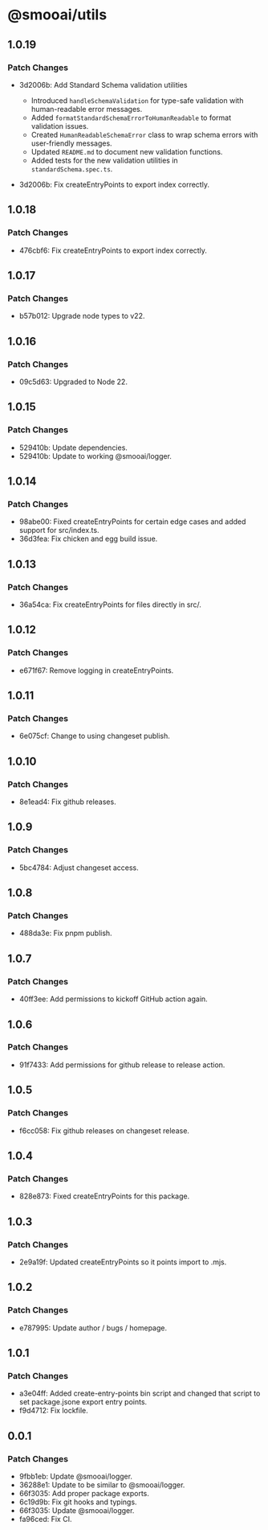 # @smooai/utils

## 1.0.19

### Patch Changes

- 3d2006b: Add Standard Schema validation utilities

    - Introduced `handleSchemaValidation` for type-safe validation with human-readable error messages.
    - Added `formatStandardSchemaErrorToHumanReadable` to format validation issues.
    - Created `HumanReadableSchemaError` class to wrap schema errors with user-friendly messages.
    - Updated `README.md` to document new validation functions.
    - Added tests for the new validation utilities in `standardSchema.spec.ts`.

- 3d2006b: Fix createEntryPoints to export index correctly.

## 1.0.18

### Patch Changes

- 476cbf6: Fix createEntryPoints to export index correctly.

## 1.0.17

### Patch Changes

- b57b012: Upgrade node types to v22.

## 1.0.16

### Patch Changes

- 09c5d63: Upgraded to Node 22.

## 1.0.15

### Patch Changes

- 529410b: Update dependencies.
- 529410b: Update to working @smooai/logger.

## 1.0.14

### Patch Changes

- 98abe00: Fixed createEntryPoints for certain edge cases and added support for src/index.ts.
- 36d3fea: Fix chicken and egg build issue.

## 1.0.13

### Patch Changes

- 36a54ca: Fix createEntryPoints for files directly in src/.

## 1.0.12

### Patch Changes

- e671f67: Remove logging in createEntryPoints.

## 1.0.11

### Patch Changes

- 6e075cf: Change to using changeset publish.

## 1.0.10

### Patch Changes

- 8e1ead4: Fix github releases.

## 1.0.9

### Patch Changes

- 5bc4784: Adjust changeset access.

## 1.0.8

### Patch Changes

- 488da3e: Fix pnpm publish.

## 1.0.7

### Patch Changes

- 40ff3ee: Add permissions to kickoff GitHub action again.

## 1.0.6

### Patch Changes

- 91f7433: Add permissions for github release to release action.

## 1.0.5

### Patch Changes

- f6cc058: Fix github releases on changeset release.

## 1.0.4

### Patch Changes

- 828e873: Fixed createEntryPoints for this package.

## 1.0.3

### Patch Changes

- 2e9a19f: Updated createEntryPoints so it points import to .mjs.

## 1.0.2

### Patch Changes

- e787995: Update author / bugs / homepage.

## 1.0.1

### Patch Changes

- a3e04ff: Added create-entry-points bin script and changed that script to set package.jsone export entry points.
- f9d4712: Fix lockfile.

## 0.0.1

### Patch Changes

- 9fbb1eb: Update @smooai/logger.
- 36288e1: Update to be similar to @smooai/logger.
- 66f3035: Add proper package exports.
- 6c19d9b: Fix git hooks and typings.
- 66f3035: Update @smooai/logger.
- fa96ced: Fix CI.
